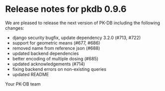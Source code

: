 # Release notes for pkdb 0.9.6
We are pleased to release the next version of PK-DB including the 
following changes:

- django security bugfix, update dependency 3.2.0 (#713, #722)
- support for geometric means (#677, #686)
- removed name from reference json (#688)  
- updated backend dependencies
- better encoding of multiple dosing (#685)  
- updated acknowledgements (#714)
- fixing backend errors on non-existing queries
- updated README

Your PK-DB team